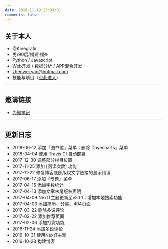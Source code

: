 ```yaml
---
date: 2016-11-19 23:33:01
comments: false
---
```


##  关于本人

- @Kinegratii
- 男/90后/福建·福州
- Python / Javascript
- Web开发 / 数据分析 / APP混合开发
- zhenwei.yan@hotmail.com
- 技能与项目（[点此进入](/skills-projects)）

---

## 邀请链接

- [为知笔记](https://note.wiz.cn/i/ef369b2e)

---

## 更新日志

- 2018-06-12 添加『图书馆』菜单；删除『pyecharts』菜单
- 2018-04-04 使用 Travis CI 自动部署
- 2017-12-30 调整部分栏目位置
- 2017-11-25 添加 [阅读次数] 功能
- 2017-11-22 修复博客底部版权文字链接的显示错误
- 2017-06-17 添加『专题』菜单
- 2017-04-15 添加字数统计
- 2017-04-13 添加文章末尾版权声明
- 2017-04-09 NextT主题更新至v5.1.1；增加本地搜索功能
- 2017-04-03 添加简历、分类、404页面
- 2017-03-22 删除多说评论
- 2017-02-22 添加推荐页面
- 2017-02-06 添加打赏功能
- 2016-11-24 添加多说评论
- 2016-10-31 使用NextT主题
- 2016-10-28 构建博客
